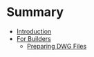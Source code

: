 # Summary

* [Introduction](README.md)
* [For Builders](ch_for_builders.md)
   * [Preparing DWG Files](dwg.md)

